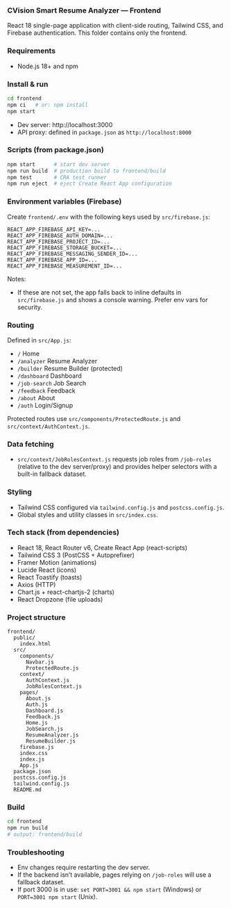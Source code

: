 ### CVision Smart Resume Analyzer — Frontend

React 18 single-page application with client-side routing, Tailwind CSS, and Firebase authentication. This folder contains only the frontend.

### Requirements
- Node.js 18+ and npm

### Install & run
```bash
cd frontend
npm ci   # or: npm install
npm start
```
- Dev server: http://localhost:3000
- API proxy: defined in `package.json` as `http://localhost:8000`

### Scripts (from package.json)
```bash
npm start      # start dev server
npm run build  # production build to frontend/build
npm test       # CRA test runner
npm run eject  # eject Create React App configuration
```

### Environment variables (Firebase)
Create `frontend/.env` with the following keys used by `src/firebase.js`:
```dotenv
REACT_APP_FIREBASE_API_KEY=...
REACT_APP_FIREBASE_AUTH_DOMAIN=...
REACT_APP_FIREBASE_PROJECT_ID=...
REACT_APP_FIREBASE_STORAGE_BUCKET=...
REACT_APP_FIREBASE_MESSAGING_SENDER_ID=...
REACT_APP_FIREBASE_APP_ID=...
REACT_APP_FIREBASE_MEASUREMENT_ID=...
```
Notes:
- If these are not set, the app falls back to inline defaults in `src/firebase.js` and shows a console warning. Prefer env vars for security.

### Routing
Defined in `src/App.js`:
- `/` Home
- `/analyzer` Resume Analyzer
- `/builder` Resume Builder (protected)
- `/dashboard` Dashboard
- `/job-search` Job Search
- `/feedback` Feedback
- `/about` About
- `/auth` Login/Signup

Protected routes use `src/components/ProtectedRoute.js` and `src/context/AuthContext.js`.

### Data fetching
- `src/context/JobRolesContext.js` requests job roles from `/job-roles` (relative to the dev server/proxy) and provides helper selectors with a built-in fallback dataset.

### Styling
- Tailwind CSS configured via `tailwind.config.js` and `postcss.config.js`.
- Global styles and utility classes in `src/index.css`.

### Tech stack (from dependencies)
- React 18, React Router v6, Create React App (react-scripts)
- Tailwind CSS 3 (PostCSS + Autoprefixer)
- Framer Motion (animations)
- Lucide React (icons)
- React Toastify (toasts)
- Axios (HTTP)
- Chart.js + react-chartjs-2 (charts)
- React Dropzone (file uploads)

### Project structure
```
frontend/
  public/
    index.html
  src/
    components/
      Navbar.js
      ProtectedRoute.js
    context/
      AuthContext.js
      JobRolesContext.js
    pages/
      About.js
      Auth.js
      Dashboard.js
      Feedback.js
      Home.js
      JobSearch.js
      ResumeAnalyzer.js
      ResumeBuilder.js
    firebase.js
    index.css
    index.js
    App.js
  package.json
  postcss.config.js
  tailwind.config.js
  README.md
```

### Build
```bash
cd frontend
npm run build
# output: frontend/build
```

### Troubleshooting
- Env changes require restarting the dev server.
- If the backend isn’t available, pages relying on `/job-roles` will use a fallback dataset.
- If port 3000 is in use: `set PORT=3001 && npm start` (Windows) or `PORT=3001 npm start` (Unix).
